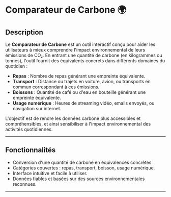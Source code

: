 # Comparateur de Carbone 🌍  

## Description  
Le **Comparateur de Carbone** est un outil interactif conçu pour aider les utilisateurs à mieux comprendre l'impact environnemental de leurs émissions de CO₂. En entrant une quantité de carbone (en kilogrammes ou tonnes), l'outil fournit des équivalents concrets dans différents domaines du quotidien :  
- **Repas** : Nombre de repas générant une empreinte équivalente.  
- **Transport** : Distance ou trajets en voiture, avion, ou transports en commun correspondant à ces émissions.  
- **Boissons** : Quantité de café ou d'eau en bouteille générant une empreinte équivalente.  
- **Usage numérique** : Heures de streaming vidéo, emails envoyés, ou navigation sur internet.  

L'objectif est de rendre les données carbone plus accessibles et compréhensibles, et ainsi sensibiliser à l'impact environnemental des activités quotidiennes.  

---

## Fonctionnalités  
- Conversion d'une quantité de carbone en équivalences concrètes.  
- Catégories couvertes : repas, transport, boisson, usage numérique.  
- Interface intuitive et facile à utiliser.  
- Données fiables et basées sur des sources environnementales reconnues.  

---